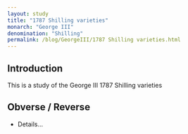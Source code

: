 ```yaml
---
layout: study
title: "1787 Shilling varieties"
monarch: "George III"
denomination: "Shilling"
permalink: /blog/GeorgeIII/1787 Shilling varieties.html
---
```


## Introduction

This is a study of the George III 1787 Shilling varieties

## Obverse / Reverse

- Details...